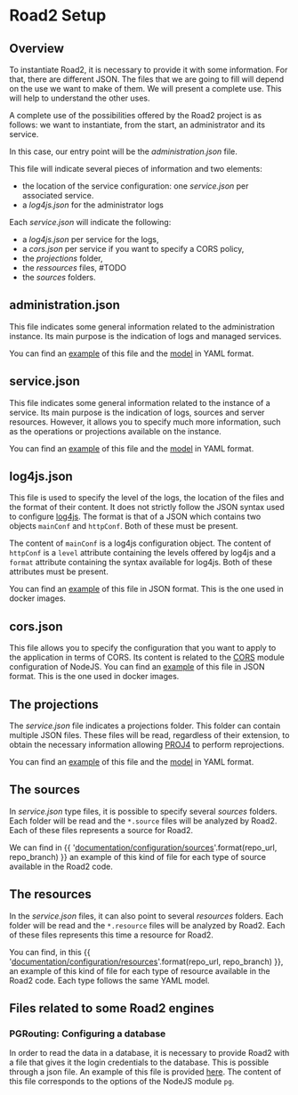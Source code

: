 # Road2 Setup

## Overview

To instantiate Road2, it is necessary to provide it with some information. For that, there are different JSON. The files that we are going to fill will depend on the use we want to make of them. We will present a complete use. This will help to understand the other uses.

A complete use of the possibilities offered by the Road2 project is as follows: we want to instantiate, from the start, an administrator and its service.

In this case, our entry point will be the *administration.json* file.

This file will indicate several pieces of information and two elements:
- the location of the service configuration: one *service.json* per associated service.
- a *log4js.json* for the administrator logs

Each *service.json* will indicate the following:
- a *log4js.json* per service for the logs,
- a *cors.json* per service if you want to specify a CORS policy,
- the *projections* folder,
- the *ressources* files, #TODO
- the *sources* folders.

## administration.json

This file indicates some general information related to the administration instance. Its main purpose is the indication of logs and managed services.

You can find an [example](../../docker/config/road2.json) of this file and the [model](./administration/admin_model.yaml) in YAML format.

## service.json

This file indicates some general information related to the instance of a service. Its main purpose is the indication of logs, sources and server resources. However, it allows you to specify much more information, such as the operations or projections available on the instance.

You can find an [example](../../docker/config/service.json) of this file and the [model](./services/service_model.yaml) in YAML format.

## log4js.json

This file is used to specify the level of the logs, the location of the files and the format of their content. It does not strictly follow the JSON syntax used to configure [log4js](https://log4js-node.github.io/log4js-node/).
The format is that of a JSON which contains two objects `mainConf` and `httpConf`. Both of these must be present.

The content of `mainConf` is a log4js configuration object. The content of `httpConf` is a `level` attribute containing the levels offered by log4js and a `format` attribute containing the syntax available for log4js. Both of these attributes must be present.

You can find an [example](../../docker/config/log4js-service.json) of this file in JSON format. This is the one used in docker images.

## cors.json

This file allows you to specify the configuration that you want to apply to the application in terms of CORS. Its content is related to the [CORS](https://www.npmjs.com/package/cors#configuration-options) module configuration of NodeJS.
You can find an [example](../../docker/config/cors.json) of this file in JSON format. This is the one used in docker images.

## The projections

The *service.json* file indicates a projections folder. This folder can contain multiple JSON files. These files will be read, regardless of their extension, to obtain the necessary information allowing [PROJ4](http://proj4js.org/) to perform reprojections.

You can find an [example](../../docker/config/projections/projection.json) of this file and the [model](./projections/projection_model.yaml) in YAML format.

## The sources

In *service.json* type files, it is possible to specify several *sources* folders. Each folder will be read and the `*.source` files will be analyzed by Road2. Each of these files represents a source for Road2.

We can find in {{ '[documentation/configuration/sources]({}/tree/{}/documentation/configuration/sources)'.format(repo_url, repo_branch) }} an example of this kind of file for each type of source available in the Road2 code.

## The resources

In the *service.json* files, it can also point to several *resources* folders. Each folder will be read and the `*.resource` files will be analyzed by Road2. Each of these files represents this time a resource for Road2.

You can find, in this {{ '[documentation/configuration/resources]({}/tree/{}/documentation/configuration/resources)'.format(repo_url, repo_branch) }}, an example of this kind of file for each type of resource available in the Road2 code. Each type follows the same YAML model.

## Files related to some Road2 engines

### PGRouting: Configuring a database

In order to read the data in a database, it is necessary to provide Road2 with a file that gives it the login credentials to the database. This is possible through a json file. An example of this file is provided [here](./pgrouting/configuration_bdd.json). The content of this file corresponds to the options of the NodeJS module `pg`.